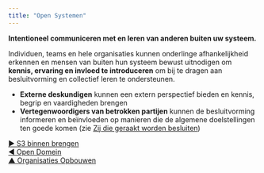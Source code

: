 ```yaml
---
title: "Open Systemen"
---
```



**Intentioneel communiceren met en leren van anderen buiten uw systeem.**

Individuen, teams en hele organisaties kunnen onderlinge afhankelijkheid erkennen en mensen van buiten hun systeem bewust uitnodigen om **kennis, ervaring en invloed te introduceren** om bij te dragen aan besluitvorming en collectief leren te ondersteunen.

- **Externe deskundigen** kunnen een extern perspectief bieden en kennis, begrip en vaardigheden brengen
- **Vertegenwoordigers van betrokken partijen** kunnen de besluitvorming informeren en beïnvloeden op manieren die de algemene doelstellingen ten goede komen (zie [Zij die geraakt worden besluiten](those-affected-decide.html))

[&#9654; S3 binnen brengen](bringing-in-s3.html)<br/>[&#9664; Open Domein](open-domain.html)<br/>[&#9650; Organisaties Opbouwen](building-organizations.html)

